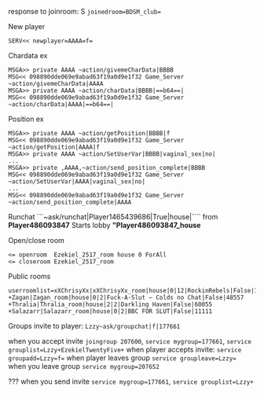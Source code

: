 ﻿response to joinroom:
	S `joinedroom=BDSM_club=`

New player
```
SERV<< newplayer=AAAA=f=
```

Chardata ex
```
MSGA>> private AAAA ~action/givemeCharData|BBBB
MSG<< 098890dde069e9abad63f19a0d9e1f32 Game_Server ~action/givemeCharData|AAAA
MSGA>> private AAAA ~action/charData|BBBB|==b64==|
MSG<< 098890dde069e9abad63f19a0d9e1f32 Game_Server ~action/charData|AAAA|==b64==|
```

Position ex
```
MSGA>> private AAAA ~action/getPosition|BBBB|f
MSG<< 098890dde069e9abad63f19a0d9e1f32 Game_Server ~action/getPosition|AAAA|f
MSGA>> private AAAA ~action/SetUserVar|BBBB|vaginal_sex|no|
...
MSGA>> private ,AAAA,~action/send_position_complete|BBBB
MSG<< 098890dde069e9abad63f19a0d9e1f32 Game_Server ~action/SetUserVar|AAAA|vaginal_sex|no|
...
MSG<< 098890dde069e9abad63f19a0d9e1f32 Game_Server ~action/send_position_complete|AAAA
```

Runchat
```~ask/runchat|Player1465439686|True|house|```` from **Player486093847**
Starts lobby **"Player486093847_house**


Open/close room
```
<= openroom  Ezekiel_2517_room house 0 ForAll
<= closeroom Ezekiel_2517_room
```

Public rooms
```
userroomlist=xXChrisyXx|xXChrisyXx_room|house|0|12|RockinRebels|False|149345
+Zagan|Zagan_room|house|0|2|Fuck-A-Slut – Colds no Chat|False|48557
+Thralia|Thralia_room|house|2|2|Darkling Haven|False|60055
+Salazarr|Salazarr_room|house|0|2|BBC FOR SLUT|False|11111
```

Groups
invite to player: `Lzzy~ask/groupchat|f|177661`

when you accept invite `joingroup 207600`, `service mygroup=177661`, `service grouplist=Lzzy+EzekielTwentyFive+`
when player accepts invite: `service groupadd=Lzzy=f=`
when player leaves group `service groupleave=Lzzy=`
when you leave group `service mygroup=207652`

???
when you send invite `service mygroup=177661`, `service grouplist=Lzzy+`
